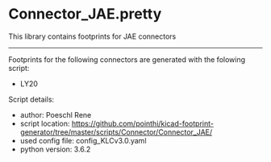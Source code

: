 # Connector_JAE.pretty
This library contains footprints for JAE connectors

---

Footprints for the following connectors are generated with the folowing script:

- LY20

Script details:

- author: Poeschl Rene
- script location: https://github.com/pointhi/kicad-footprint-generator/tree/master/scripts/Connector/Connector_JAE/
- used config file: config_KLCv3.0.yaml
- python version: 3.6.2
